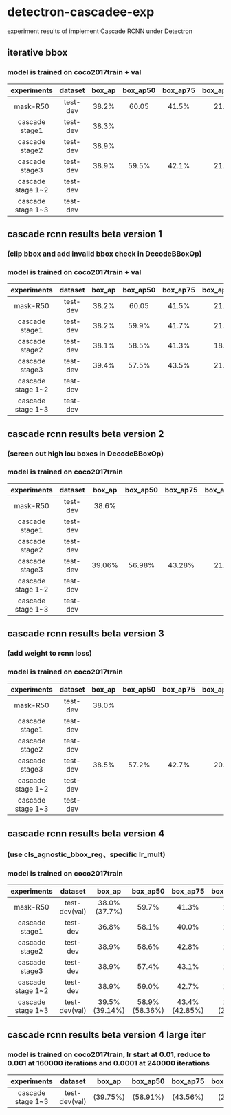 # detectron-cascadee-exp
experiment results of implement Cascade RCNN under Detectron

## iterative bbox
### model is trained on coco2017train + val

| experiments | dataset | box_ap | box_ap50 | box_ap75 | box_ap_small | box_ap_medium | box_ap_large | mask_ap | mask_ap50 | mask_ap75 | mask_ap_small | mask_ap_medium | mask_ap_large |
|:---:|:---:|:---:|:---:|:---:|:---:|:---:|:---:|:---:|:---:|:---:|:---:|:---:|:---:|
| mask-R50       | test-dev | 38.2% | 60.05 | 41.5% | 21.8% | 40.3% | 48.4% | 34.3% | 56.5% | 36.3% | 14.9% | 36.1% | 49.7% |
| cascade stage1 | test-dev | 38.3% |       |       |       |       |       | 34.2% |       |       |       |       |       |
| cascade stage2 | test-dev | 38.9% |       |       |       |       |       | 34.1% |       |       |       |       |       |
| cascade stage3 | test-dev | 38.9% | 59.5% | 42.1% | 21.5% | 40.7% | 50.2% | 34.0% | 56.1% | 35.9% | 14.8% | 35.5% | 49.5% |
| cascade stage 1~2 | test-dev |    |       |       |       |       |       |       |       |       |       |       |       |
| cascade stage 1~3 | test-dev |    |       |       |       |       |       |       |       |       |       |       |       |


## cascade rcnn results beta version 1
### (clip bbox and add invalid bbox check in DecodeBBoxOp)
### model is trained on coco2017train + val

| experiments | dataset | box_ap | box_ap50 | box_ap75 | box_ap_small | box_ap_medium | box_ap_large | mask_ap | mask_ap50 | mask_ap75 | mask_ap_small | mask_ap_medium | mask_ap_large |
|:---:|:---:|:---:|:---:|:---:|:---:|:---:|:---:|:---:|:---:|:---:|:---:|:---:|:---:|
| mask-R50       | test-dev | 38.2% | 60.05 | 41.5% | 21.8% | 40.3% | 48.4% | 34.3% | 56.5% | 36.3% | 14.9% | 36.1% | 49.7% |
| cascade stage1 | test-dev | 38.2% | 59.9% | 41.7% | 21.7% | 40.4% | 48.4% | 34.2% | 56.4% | 36.1% | 15.0% | 36.0% | 49.5% |
| cascade stage2 | test-dev | 38.1% | 58.5% | 41.3% | 18.2% | 39.7% | 53.4% | 34.7% | 56.5% | 36.8% | 15.1% | 36.5% | 50.6% |
| cascade stage3 | test-dev | 39.4% | 57.5% | 43.5% | 21.4% | 41.2% | 51.1% | 34.2% | 55.0% | 36.4% | 14.7% | 35.9% | 49.9% |
| cascade stage 1~2 | test-dev |    |       |       |       |       |       |       |       |       |       |       |       |
| cascade stage 1~3 | test-dev |    |       |       |       |       |       |       |       |       |       |       |       |


## cascade rcnn results beta version 2
### (screen out high iou boxes in DecodeBBoxOp)
### model is trained on coco2017train

| experiments | dataset | box_ap | box_ap50 | box_ap75 | box_ap_small | box_ap_medium | box_ap_large | mask_ap | mask_ap50 | mask_ap75 | mask_ap_small | mask_ap_medium | mask_ap_large |
|:---:|:---:|:---:|:---:|:---:|:---:|:---:|:---:|:---:|:---:|:---:|:---:|:---:|:---:|
| mask-R50       | test-dev | 38.6%  |        |        |        |        |        | 34.5%  |        |        |        |        |        |
| cascade stage1 | test-dev |        |        |        |        |        |        |        |        |        |        |        |        |
| cascade stage2 | test-dev |        |        |        |        |        |        |        |        |        |        |        |        |
| cascade stage3 | test-dev | 39.06% | 56.98% | 43.28% | 21.86% | 41.54% | 52.41% | 34.20% | 54.47% | 36.65% | 15.11% | 36.47% | 51.51% | 
| cascade stage 1~2 | test-dev |     |        |        |        |        |        |        |        |        |        |        |        |
| cascade stage 1~3 | test-dev |     |        |        |        |        |        |        |        |        |        |        |        |


## cascade rcnn results beta version 3
### (add weight to rcnn loss)
### model is trained on coco2017train

| experiments | dataset | box_ap | box_ap50 | box_ap75 | box_ap_small | box_ap_medium | box_ap_large | mask_ap | mask_ap50 | mask_ap75 | mask_ap_small | mask_ap_medium | mask_ap_large |
|:---:|:---:|:---:|:---:|:---:|:---:|:---:|:---:|:---:|:---:|:---:|:---:|:---:|:---:|
| mask-R50       | test-dev | 38.0% |        |        |        |        |        | 34.5%  |        |        |        |        |        |
| cascade stage1 | test-dev |        |        |        |        |        |        |        |        |        |        |        |        |
| cascade stage2 | test-dev |        |        |        |        |        |        |        |        |        |        |        |        |
| cascade stage3 | test-dev | 38.5% | 57.2% | 42.7% | 20.9% | 40.7% | 49.1% |        |        |        |        |        |        |
| cascade stage 1~2 | test-dev |     |        |        |        |        |        |        |        |        |        |        |        |
| cascade stage 1~3 | test-dev |     |        |        |        |        |        |        |        |        |        |        |        |


## cascade rcnn results beta version 4
### (use cls_agnostic_bbox_reg、specific lr_mult)
### model is trained on coco2017train

| experiments | dataset | box_ap | box_ap50 | box_ap75 | box_ap_small | box_ap_medium | box_ap_large | mask_ap | mask_ap50 | mask_ap75 | mask_ap_small | mask_ap_medium | mask_ap_large |
|:---:|:---:|:---:|:---:|:---:|:---:|:---:|:---:|:---:|:---:|:---:|:---:|:---:|:---:|
| mask-R50 | test-dev(val) | 38.0%(37.7%) | 59.7% | 41.3% | 21.2% | 40.2% | 48.1% | 34.2%(33.9%) | 56.4% | 36.0% | 14.8% | 36.0% | 9.7% |
| cascade stage1 | test-dev | 36.8% | 58.1% | 40.0% | 20.3% | 39.0% | 47.2% | 33.5% | 54.9% | 35.4% | 14.3% | 35.2% | 48.2% |
| cascade stage2 | test-dev | 38.9% | 58.6% | 42.8% | 21.0% | 40.9% | 50.5% | 34.4% | 55.6% | 36.6% | 14.5% | 36.0% | 50.2% |
| cascade stage3 | test-dev | 38.9% | 57.4% | 43.1% | 20.8% | 40.8% | 51.0% | 34.3% | 54.7% | 36.7% | 14.4% | 35.8% | 50.0% |
| cascade stage 1~2 | test-dev | 38.9% | 59.0% | 42.7% | 21.3% | 41.0% | 50.5% | 34.4% | 55.8% | 36.5% | 14.6% | 36.0% | 50.3% |
| cascade stage 1~3 | test-dev(val) | 39.5%(39.14%) | 58.9%(58.36%) | 43.4%(42.85%) | 21.5%(21.41%) | 41.4%(41.52%) | 51.3%(53.03%) | 34.6%(34.37%) | 55.8%(55.22%) | 36.8%(36.57%) | 14.8%(15.17%) | 36.2%(36.5%) | 50.4%(52.09%) |


## cascade rcnn results beta version 4 large iter
### model is trained on coco2017train, lr start at 0.01, reduce to 0.001 at 160000 iterations and 0.0001 at 240000 iterations
| experiments | dataset | box_ap | box_ap50 | box_ap75 | box_ap_small | box_ap_medium | box_ap_large | mask_ap | mask_ap50 | mask_ap75 | mask_ap_small | mask_ap_medium | mask_ap_large |
|:---:|:---:|:---:|:---:|:---:|:---:|:---:|:---:|:---:|:---:|:---:|:---:|:---:|:---:|
| cascade stage 1~3 | test-dev(val) | (39.75%) | (58.91%) | (43.56%) | (21.78%) | (42.13%) | (54.24%) | (34.73%) | (55.82%) | (36.90%) | (14.85%) | (36.93%) | (53.20%) |
